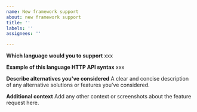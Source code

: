 ```yaml
---
name: New framework support
about: new framework support
title: ''
labels: ''
assignees: ''

---
```


**Which language would you to support**
xxx

**Example of this language HTTP API syntax**
xxx

**Describe alternatives you've considered**
A clear and concise description of any alternative solutions or features you've considered.

**Additional context**
Add any other context or screenshots about the feature request here.
